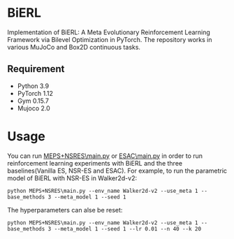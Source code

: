 # BiERL
Implementation of BiERL: A Meta Evolutionary Reinforcement Learning Framework via Bilevel Optimization in PyTorch. The repository works in various MuJoCo and Box2D continuous tasks.

## Requirement
* Python 3.9
* PyTorch 1.12
* Gym 0.15.7
* Mujoco 2.0

# Usage
You can run [MEPS+NSRES\main.py](https://github.com/chriswang98sz/BiERL/blob/main/MEPS%2BNSRES/main.py) or [ESAC\main.py](https://github.com/chriswang98sz/BiERL/blob/main/ESAC/main.py) in order to run reinforcement learning experiments with BiERL and the three baselines(Vanilla ES, NSR-ES and ESAC). For example, to run the parametric model of BiERL with NSR-ES in Walker2d-v2:

`python MEPS+NSRES\main.py --env_name Walker2d-v2 --use_meta 1 --base_methods 3 --meta_model 1 --seed 1`

The hyperparameters can alse be reset: 

`python MEPS+NSRES\main.py --env_name Walker2d-v2 --use_meta 1 --base_methods 3 --meta_model 1 --seed 1 --lr 0.01 --n 40 --k 20`

